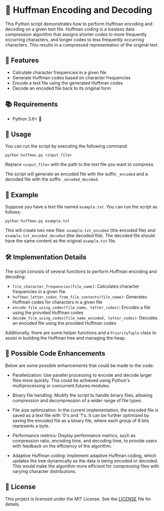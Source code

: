 # 🔐 Huffman Encoding and Decoding

This Python script demonstrates how to perform Huffman encoding and decoding on a given text file. Huffman coding is a lossless data compression algorithm that assigns shorter codes to more frequently occurring characters, and longer codes to less frequently occurring characters. This results in a compressed representation of the original text.

## 🌟 Features

- Calculate character frequencies in a given file
- Generate Huffman codes based on character frequencies
- Encode a text file using the generated Huffman codes
- Decode an encoded file back to its original form

## 📚 Requirements

- Python 3.6+ 🐍

## 🚀 Usage

You can run the script by executing the following command:

```
python huffman.py <input_file>
```

Replace `<input_file>` with the path to the text file you want to compress.

The script will generate an encoded file with the suffix `_encoded` and a decoded file with the suffix `_encoded_decoded`.

## 📖 Example

Suppose you have a text file named `example.txt`. You can run the script as follows:

```
python huffman.py example.txt
```

This will create two new files: `example.txt_encoded` (the encoded file) and `example.txt_encoded_decoded` (the decoded file). The decoded file should have the same content as the original `example.txt` file.

## 🛠️ Implementation Details

The script consists of several functions to perform Huffman encoding and decoding:

- `file_character_frequencies(file_name)`: Calculates character frequencies in a given file
- `huffman_letter_codes_from_file_contents(file_name)`: Generates Huffman codes for characters in a given file
- `encode_file_using_codes(file_name, letter_codes)`: Encodes a file using the provided Huffman codes
- `decode_file_using_codes(file_name_encoded, letter_codes)`: Decodes an encoded file using the provided Huffman codes

Additionally, there are some helper functions and a `PriorityTuple` class to assist in building the Huffman tree and managing the heap.

## 🌱 Possible Code Enhancements
Below are some possible enhancements that could be made to the code:

- Parallelization: Use parallel processing to encode and decode larger files more quickly. This could be achieved using Python's multiprocessing or concurrent.futures modules.

- Binary file handling: Modify the script to handle binary files, allowing compression and decompression of a wider range of file types.

- File size optimization: In the current implementation, the encoded file is saved as a text file with '0's and '1's. It can be further optimized by saving the encoded file as a binary file, where each group of 8 bits represents a byte.

- Performance metrics: Display performance metrics, such as compression ratio, encoding time, and decoding time, to provide users with feedback on the efficiency of the algorithm.

- Adaptive Huffman coding: Implement adaptive Huffman coding, which updates the tree dynamically as the data is being encoded or decoded. This would make the algorithm more efficient for compressing files with varying character distributions.

## 📄 License

This project is licensed under the MIT License. See the [LICENSE](LICENSE) file for details.

